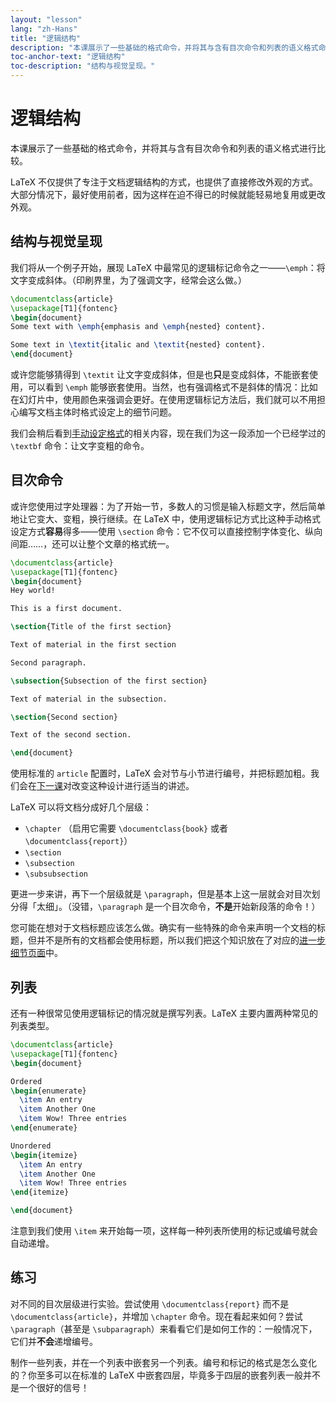 ```yaml
---
layout: "lesson"
lang: "zh-Hans"
title: "逻辑结构"
description: "本课展示了一些基础的格式命令，并将其与含有目次命令和列表的语义格式命令进行比较。"
toc-anchor-text: "逻辑结构"
toc-description: "结构与视觉呈现。"
---
```


# 逻辑结构

<span
  class="summary">本课展示了一些基础的格式命令，并将其与含有目次命令和列表的语义格式进行比较。</span>

LaTeX 不仅提供了专注于文档逻辑结构的方式，也提供了直接修改外观的方式。大部分情况下，最好使用前者，因为这样在迫不得已的时候就能轻易地复用或更改外观。

## 结构与视觉呈现

我们将从一个例子开始，展现 LaTeX 中最常见的逻辑标记命令之一——`\emph`：将文字变成斜体。（印刷界里，为了强调文字，经常会这么做。）

```latex
\documentclass{article}
\usepackage[T1]{fontenc}
\begin{document}
Some text with \emph{emphasis and \emph{nested} content}.

Some text in \textit{italic and \textit{nested} content}.
\end{document}
```

或许您能够猜得到 `\textit` 让文字变成斜体，但是也**只**是变成斜体，不能嵌套使用，可以看到 `\emph` 能够嵌套使用。当然，也有强调格式不是斜体的情况：比如在幻灯片中，使用颜色来强调会更好。在使用逻辑标记方法后，我们就可以不用担心编写文档主体时格式设定上的细节问题。

我们会稍后看到[手动设定格式](lesson-11)的相关内容，现在我们为这一段添加一个已经学过的 `\textbf` 命令：让文字变粗的命令。

## 目次命令

或许您使用过字处理器：为了开始一节，多数人的习惯是输入标题文字，然后简单地让它变大、变粗，换行继续。在 LaTeX 中，使用逻辑标记方式比这种手动格式设定方式**容易**得多——使用 `\section` 命令：它不仅可以直接控制字体变化、纵向间距……，还可以让整个文章的格式统一。

```latex
\documentclass{article}
\usepackage[T1]{fontenc}
\begin{document}
Hey world!

This is a first document.

\section{Title of the first section}

Text of material in the first section

Second paragraph.

\subsection{Subsection of the first section}

Text of material in the subsection.

\section{Second section}

Text of the second section.

\end{document}
```

使用标准的 `article` 配置时，LaTeX 会对节与小节进行编号，并把标题加粗。我们会在[下一课](lesson-05)对改变这种设计进行适当的讲述。

LaTeX 可以将文档分成好几个层级：

- `\chapter` （启用它需要 `\documentclass{book}` 或者
  `\documentclass{report}`）
- `\section`
- `\subsection`
- `\subsubsection`

更进一步来讲，再下一个层级就是 `\paragraph`，但是基本上这一层就会对目次划分得「太细」。（没错，`\paragraph` 是一个目次命令，**不是**开始新段落的命令！）

您可能在想对于文档标题应该怎么做。确实有一些特殊的命令来声明一个文档的标题，但并不是所有的文档都会使用标题，所以我们把这个知识放在了对应的[进一步细节页面](lesson-04)中。

## 列表

还有一种很常见使用逻辑标记的情况就是撰写列表。LaTeX 主要内置两种常见的列表类型。

```latex
\documentclass{article}
\usepackage[T1]{fontenc}
\begin{document}

Ordered
\begin{enumerate}
  \item An entry
  \item Another One
  \item Wow! Three entries
\end{enumerate}

Unordered
\begin{itemize}
  \item An entry
  \item Another One
  \item Wow! Three entries
\end{itemize}

\end{document}
```

注意到我们使用 `\item` 来开始每一项，这样每一种列表所使用的标记或编号就会自动递增。

## 练习

对不同的目次层级进行实验。尝试使用 `\documentclass{report}` 而不是 `\documentclass{article}`，并增加 `\chapter` 命令。现在看起来如何？尝试 `\paragraph`（甚至是 `\subparagraph`）来看看它们是如何工作的：一般情况下，它们并**不会**递增编号。

制作一些列表，并在一个列表中嵌套另一个列表。编号和标记的格式是怎么变化的？你至多可以在标准的 LaTeX 中嵌套四层，毕竟多于四层的嵌套列表一般并不是一个很好的信号！